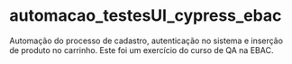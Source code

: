 # automacao_testesUI_cypress_ebac
Automação do processo de cadastro, autenticação no sistema e inserção de produto no carrinho.
Este foi um exercício do curso de QA na EBAC.
